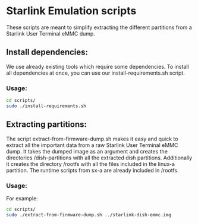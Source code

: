 # Starlink Emulation scripts

These scripts are meant to simplify extracting the different partitions from a Starlink User Terminal eMMC dump.

## Install dependencies:

We use already existing tools which require some dependencies.
To install all dependencies at once, you can use our install-requirements.sh script.

### Usage:

```bash
cd scripts/
sudo ./install-requirements.sh
```

## Extracting partitions:

The script extract-from-firmware-dump.sh makes it easy and quick to extract all the important data from a raw Starlink User Terminal eMMC dump.
It takes the dumped image as an argument and creates the directories /dish-partitions with all the extracted dish partitions.
Additionally it creates the directory /rootfs with all the files included in the linux-a partition. The runtime scripts from sx-a are already included in /rootfs.

### Usage:

For example:

```bash
cd scripts/
sudo ./extract-from-firmware-dump.sh ../starlink-dish-emmc.img

